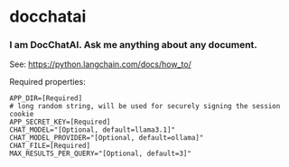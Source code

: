 # docchatai

### I am DocChatAI. Ask me anything about any document.

See: https://python.langchain.com/docs/how_to/

Required properties:

```dotenv
APP_DIR=[Required]
# long random string, will be used for securely signing the session cookie
APP_SECRET_KEY=[Required]
CHAT_MODEL="[Optional, default=llama3.1]"
CHAT_MODEL_PROVIDER="[Optional, default=ollama]"
CHAT_FILE=[Required]
MAX_RESULTS_PER_QUERY="[Optional, default=3]"
```
